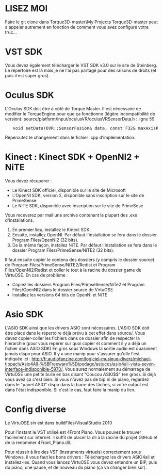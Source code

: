 LISEZ MOI
===========
Faire le git clone dans Torque3D-master\My Projects
Torque3D-master peut s'appeler autrement en fonction de comment vous avez configuré votre truc...

VST SDK
===
Vous devez également télécharger le VST SDK v3.0 sur le site de Steinberg. Le répertoire est là mais je ne l'ai pas partagé pour des raisons de droits (et puis il est super gros).

Oculus SDK
====
L'Oculus SDK doit être à côté de Torque Master. Il est nécessaire de modifier le TorqueEngine pour que ça fonctionne (légère incompatibilité de version):
source/platform/input/oculusVR/oculusVRSensorData.h : ligne 59
<pre>
   void setData(OVR::SensorFusion& data, const F32& maxAxisRadius);//Il faut enlever le const devant la variable data
</pre>
Répercutez le changement dans le fichier .cpp d'implémentation.

Kinect : Kinect SDK + OpenNI2 + NiTE
====
Vous devez récuperer :
   <ul>
      <li>Le Kinect SDK officiel, disponible sur le site de Microsoft</li>
      <li>L'OpenNI SDK, version 2, disponible sans inscription sur le site de PrimeSense</li>
      <li>Le NiTE SDK, disponible avec inscription sur le site de PrimeSese</li>
   </ul>
   
Vous receverez par mail une archive contenant la plupart des .exe d'installations.

   <ol>
      <li>En premier lieu, installez le Kinect SDK.</li>
      <li>Ensuite, installez OpenNI. Par défaut l'installation se fera dans le dossier Program Files/OpenNI2 (32 bits).</li>
      <li>De la même façon, installez NiTE. Par défaut l'installation se fera dans le dossier Program Files/PrimeSense/NiTE2 (32 bits).</li>
   </ol>
   
   Il faut ensuite copier le contenu des dossiers (y compris le dossier source) de Program Files/PrimeSense/NiTE2/Redist et Program Files/OpenNI2/Redist et coller le tout à la racine du dossier game de VirtuOSE.
   En cas de problème :
   <ul>
   <li>Copiez les dossiers Program Files/PrimseSense/NiTe2 et Program Files/OpenNI2 dans le dossier source de VirtuOSE</li>
   <li>Installez les versions 64 bits de OpenNI et NiTE</li>
   </ul>
   
Asio SDK
=====
L'ASIO SDK ainsi que les drivers ASIO sont nécessaires. L'ASIO SDK doit être placé dans le répertoire déjà prévu à cet effet dans source/. Vous devez copier-coller les fichiers dans ce dossier afin de respecter la hierarchie (pour vous repérer sur quoi copier et comment il y a déjà un fichier dans ASIO SDK)
En gros sous Windows la sortie audio est quasiment jamais dispo pour ASIO. Il y a une manip pour s'assurer qu'elle l'est  indiquée ici : http://fr.audiofanzine.com/logiciel-musique-divers/michael-tippach/Asio4All-%5BFreeware%5D/pedago/astuces/asio4all-vista-seven-interface-indisponible-5970/. 
Vous aurez normalement au démarrage de VirtuOSE une petite bulle en bas disant "Coucou ASIO$$" (en gros). Si déjà vous avez ça c'est bien. Si vous n'avez pas de bip ni de piano, regardez dans le "panel ASIO" dispo dans la barre des tâches, si votre output est dans l'état indisponible. Si c'est le cas, faut faire la manip du lien.

Config diverse
===
Le VirtuOSE.sln est dans buildFiles/VisualStudio 2010

Pour l'instant le VST utilisé est 4Front Piano. Vous pouvez le trouver facilement sur internet. Il suffit de placer la dll à la racine du projet GitHub et de la renommer 4Front_Piano.dll.

Pour réussir à lire des VST (instruments virtuels) correctement sous Windows, il vous faut les bons drivers :
Téléchargez les drivers ASIO4all et installez-les. Quand vous lancez VirtuOSE vous devez entendre un BIP, puis du piano, une pause, et de nouveau du piano (ça va changer bien sûr).
